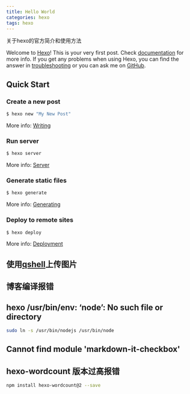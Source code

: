 ```yaml
---
title: Hello World
categories: hexo
tags: hexo
---
```

关于hexo的官方简介和使用方法
<!-- more -->
Welcome to [Hexo](https://hexo.io/)! This is your very first post. Check [documentation](https://hexo.io/docs/) for more info. If you get any problems when using Hexo, you can find the answer in [troubleshooting](https://hexo.io/docs/troubleshooting.html) or you can ask me on [GitHub](https://github.com/hexojs/hexo/issues).

## Quick Start

### Create a new post

``` bash
$ hexo new "My New Post"
```

More info: [Writing](https://hexo.io/docs/writing.html)

### Run server

``` bash
$ hexo server
```

More info: [Server](https://hexo.io/docs/server.html)

### Generate static files

``` bash
$ hexo generate
```

More info: [Generating](https://hexo.io/docs/generating.html)

### Deploy to remote sites

``` bash
$ hexo deploy
```

More info: [Deployment](https://hexo.io/docs/deployment.html)

## 使用[qshell](https://developer.qiniu.com/kodo/tools/1302/qshell)上传图片


## 博客编译报错

## hexo /usr/bin/env: ‘node’: No such file or directory
```bash
sudo ln -s /usr/bin/nodejs /usr/bin/node
```
## Cannot find module 'markdown-it-checkbox'

## hexo-wordcount 版本过高报错
```bash
npm install hexo-wordcount@2 --save
```